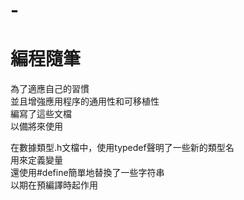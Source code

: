 # -
編程隨筆  
======  
為了適應自己的習慣  
並且增強應用程序的通用性和可移植性  
編寫了這些文檔  
以備將來使用

在數據類型.h文檔中，使用typedef聲明了一些新的類型名  
用來定義變量  
還使用#define簡單地替換了一些字符串  
以期在預編譯時起作用
